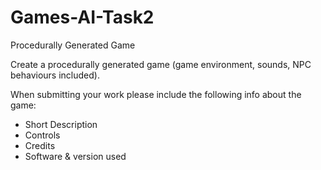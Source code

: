 # Games-AI-Task2
Procedurally Generated Game

Create a procedurally generated game (game environment, sounds, NPC behaviours included).

When submitting your work please include the following info about the game:
- Short Description
- Controls
- Credits
- Software & version used
